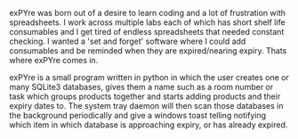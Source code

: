 exPYre was born out of a desire to learn coding and a lot of frustration with spreadsheets. 
I work across multiple labs each of which has short shelf life consumables and I get tired of endless spreadsheets that needed constant checking. 
I wanted a 'set and forget' software where I could add consumables and be reminded when they are expired/nearing expiry. Thats where exPYre comes in.


exPYre is a small program written in python in which the user creates one or many SQLite3 databases, gives them a name such as a room number or task which groups products together and starts adding products and their expiry dates to.
The system tray daemon will then scan those databases in the background periodically and give a windows toast telling notifying which item in which database is approaching expiry, or has already expired.

